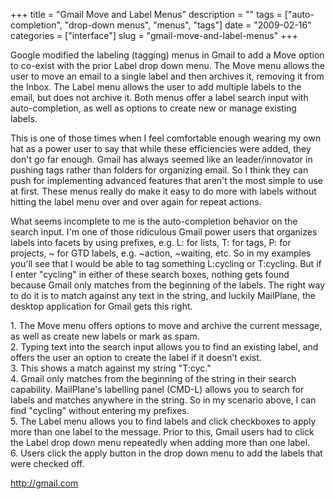 +++
title = "Gmail Move and Label Menus"
description = ""
tags = ["auto-completion", "drop-down menus", "menus", "tags"]
date = "2009-02-16"
categories = ["interface"]
slug = "gmail-move-and-label-menus"
+++


<p>Google modified the labeling (tagging) menus in Gmail to add a Move option to co-exist with the prior Label drop down menu. The Move menu allows the user to move an email to a single label and then archives it, removing it from the Inbox. The Label menu allows the user to add multiple labels to the email, but does not archive it. Both menus offer a label search input with auto-completion, as well as options to create new or manage existing labels.  </p>
<p>This is one of those times when I feel comfortable enough wearing my own hat as a power user to say that while these efficiencies were added, they don't go far enough. Gmail has always seemed like an leader/innovator in pushing tags rather than folders for organizing email. So I think they can push for implementing advanced features that aren't the most simple to use at first. These menus really do make it easy to do more with labels without hitting the label menu over and over again for repeat actions.</p>
<p>What seems incomplete to me is the auto-completion behavior on the search input. I'm one of those ridiculous Gmail power users that organizes labels into facets by using prefixes, e.g. L: for lists, T: for tags, P: for projects, ~ for GTD labels, e.g. ~action, ~waiting, etc. So in my examples you'll see that I would be able to tag something L:cycling or T:cycling. But if I enter "cycling" in either of these search boxes, nothing gets found because Gmail only matches from the beginning of the labels. The right way to do it is to match against any text in the string, and luckily MailPlane, the desktop application for Gmail gets this right.</p>
<div id="screens-full" class="clear"><div class="caption">1. The Move menu offers options to move and archive the current message, as well as create new labels or mark as spam.</div><div class="fullimg clear"><a href="//media.konigi.com/interface/gmail-labels-1.png" class="group" rel="group" title="1. The Move menu offers options to move and archive the current message, as well as create new label..."><img src="//media.konigi.com/interface/gmail-labels-1.png" alt="" class="img-responsive"></a></div></div><div id="screens-full" class="clear"><div class="caption">2. Typing text into the search input allows you to find an existing label, and offers the user an option to create the label if it doesn't exist.</div><div class="fullimg clear"><a href="//media.konigi.com/interface/gmail-labels-2.png" class="group" rel="group" title="2. Typing text into the search input allows you to find an existing label, and offers the user an op..."><img src="//media.konigi.com/interface/gmail-labels-2.png" alt="" class="img-responsive"></a></div></div><div id="screens-full" class="clear"><div class="caption">3. This shows a match against my string &quot;T:cyc.&quot;</div><div class="fullimg clear"><a href="//media.konigi.com/interface/gmail-labels-3.png" class="group" rel="group" title="3. This shows a match against my string &quot;T:cyc.&quot;"><img src="//media.konigi.com/interface/gmail-labels-3.png" alt="" class="img-responsive"></a></div></div><div id="screens-full" class="clear"><div class="caption">4. Gmail only matches from the beginning of the string in their search capability. MailPlane's labelling panel (CMD-L) allows you to search for labels and matches anywhere in the string. So in my scenario above, I can find &quot;cycling&quot; without entering my prefixes.</div><div class="fullimg clear"><a href="//media.konigi.com/interface/gmail-labels-4.png" class="group" rel="group" title="4. Gmail only matches from the beginning of the string in their search capability. MailPlane's ..."><img src="//media.konigi.com/interface/gmail-labels-4.png" alt="" class="img-responsive"></a></div></div><div id="screens-full" class="clear"><div class="caption">5. The Label menu allows you to find labels and click checkboxes to apply more than one label to the message. Prior to this, Gmail users had to click the Label drop down menu repeatedly when adding more than one label.</div><div class="fullimg clear"><a href="//media.konigi.com/interface/gmail-labels-5.png" class="group" rel="group" title="5. The Label menu allows you to find labels and click checkboxes to apply more than one label to the..."><img src="//media.konigi.com/interface/gmail-labels-5.png" alt="" class="img-responsive"></a></div></div><div id="screens-full" class="clear"><div class="caption">6. Users click the apply button in the drop down menu to add the labels that were checked off.</div><div class="fullimg clear"><a href="//media.konigi.com/interface/gmail-labels-6.png" class="group" rel="group" title="6. Users click the apply button in the drop down menu to add the labels that were checked off."><img src="//media.konigi.com/interface/gmail-labels-6.png" alt="" class="img-responsive"></a></div></div>        
<p><a href="http://gmail.com/">http://gmail.com</a></p>

